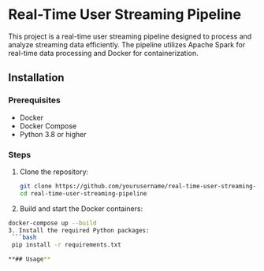 # Real-Time User Streaming Pipeline

This project is a real-time user streaming pipeline designed to process and analyze streaming data efficiently. The pipeline utilizes Apache Spark for real-time data processing and Docker for containerization.

## Installation

### Prerequisites

- Docker
- Docker Compose
- Python 3.8 or higher

### Steps

1. Clone the repository:

   ```bash
   git clone https://github.com/yourusername/real-time-user-streaming-pipeline.git
   cd real-time-user-streaming-pipeline
2. Build and start the Docker containers:
  ```bash
  docker-compose up --build
3. Install the required Python packages:
   ```bash
   pip install -r requirements.txt

**## Usage**




   
